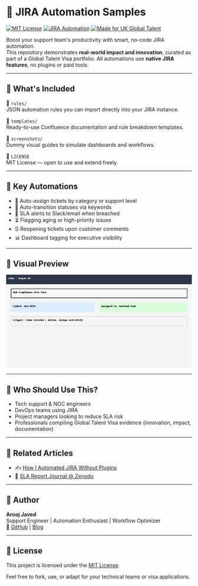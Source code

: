 # 🧠 JIRA Automation Samples

[![MIT License](https://img.shields.io/badge/license-MIT-green.svg)](LICENSE)
[![JIRA Automation](https://img.shields.io/badge/JIRA-Automation-blue)](https://www.atlassian.com/software/jira)
[![Made for UK Global Talent](https://img.shields.io/badge/Visa-Global_Talent_UK-purple)](https://www.gov.uk/global-talent)

Boost your support team's productivity with smart, no-code JIRA automation.  
This repository demonstrates **real-world impact and innovation**, curated as part of a Global Talent Visa portfolio. All automations use **native JIRA features**, no plugins or paid tools.

---

## 📌 What's Included

📁 `rules/`  
JSON automation rules you can import directly into your JIRA instance.

📁 `templates/`  
Ready-to-use Confluence documentation and rule breakdown templates.

📁 `screenshots/`  
Dummy visual guides to simulate dashboards and workflows.

📄 `LICENSE`  
MIT License — open to use and extend freely.

---

## 🚀 Key Automations

- 🔁 Auto-assign tickets by category or support level
- 🔄 Auto-transition statuses via keywords
- 🔔 SLA alerts to Slack/email when breached
- ⏳ Flagging aging or high-priority issues
- 🔃 Reopening tickets upon customer comments
- 📊 Dashboard tagging for executive visibility

---

## 📸 Visual Preview

![Sample](screenshots/sla_tracking_dashboard.png)

---

## 👤 Who Should Use This?

- Tech support & NOC engineers  
- DevOps teams using JIRA  
- Project managers looking to reduce SLA risk  
- Professionals compiling Global Talent Visa evidence (innovation, impact, documentation)

---

## 📎 Related Articles

- ✍️ [How I Automated JIRA Without Plugins](https://your-hashnode-link.com)
- 📄 [SLA Report Journal @ Zenodo](https://doi.org/10.5281/zenodo.15722071)

---

## 🧠 Author

**Arooj Javed**  
Support Engineer | Automation Enthusiast | Workflow Optimizer  
🔗 [GitHub](https://github.com/arooj-javed) | [Blog](https://your-hashnode-link.com)

---

## 📄 License

This project is licensed under the [MIT License](LICENSE).

Feel free to fork, use, or adapt for your technical teams or visa applications.
